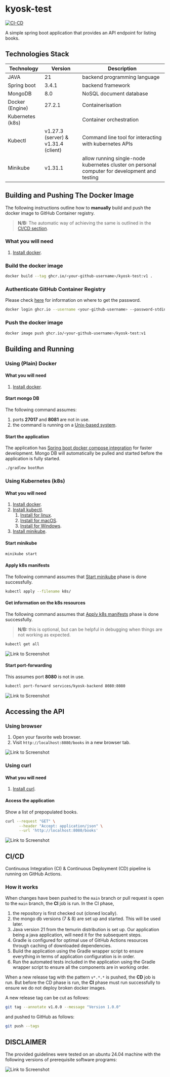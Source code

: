 # kyosk-test

[![CI-CD](https://github.com/ajharry69/kyosk-test/actions/workflows/ci-cd.yml/badge.svg)](https://github.com/ajharry69/kyosk-test/actions/workflows/ci-cd.yml)

A simple spring boot application that provides an API endpoint for listing books.

## Technologies Stack

| Technology       | Version                             | Description                                                                                   |
|------------------|-------------------------------------|-----------------------------------------------------------------------------------------------|
| JAVA             | 21                                  | backend programming language                                                                  |
| Spring boot      | 3.4.1                               | backend framework                                                                             |
| MongoDB          | 8.0                                 | NoSQL document database                                                                       |
| Docker (Engine)  | 27.2.1                              | Containerisation                                                                              |
| Kubernetes (k8s) |                                     | Container orchestration                                                                       |
| Kubectl          | v1.27.3 (server) & v1.31.4 (client) | Command line tool for interacting with kubernetes APIs                                        |
| Minikube         | v1.31.1                             | allow running single-node kubernetes cluster on personal computer for development and testing |

## Building and Pushing The Docker Image

The following instructions outline how to **manually** build and push the docker image to GitHub Container registry.

> **N/B:** The automatic way of achieving the same is outlined in the [CI/CD section](#cicd).

### What you will need

1. [Install docker][docker-installation-url].

### Build the docker image

```bash
docker build --tag ghcr.io/<your-github-username>/kyosk-test:v1 .
```

### Authenticate GitHub Container Registry

Please
check [here](https://docs.github.com/en/packages/working-with-a-github-packages-registry/working-with-the-container-registry#authenticating-with-a-personal-access-token-classic)
for information on where to get the password.

```bash
docker login ghcr.io --username <your-github-username> --password-stdin
```

### Push the docker image

```bash
docker image push ghcr.io/<your-github-username>/kyosk-test:v1
```

## Building and Running

### Using (Plain) Docker

#### What you will need

1. [Install docker][docker-installation-url].

#### Start mongo DB

The following command assumes:

1. ports **27017** and **8081** are not in use.
2. the command is running on a [Unix-based system](https://en.wikipedia.org/wiki/List_of_Unix_systems).

#### Start the application

The application
has [Spring boot docker compose integration](https://docs.spring.io/spring-boot/how-to/docker-compose.html) for faster
development.
Mongo DB will automatically be pulled and started before the application is fully started.

```bash
./gradlew bootRun
```

### Using Kubernetes (k8s)

#### What you will need

1. [Install docker][docker-installation-url].
2. [Install kubectl](https://kubernetes.io/docs/reference/kubectl/).
   1. [Install for linux](https://kubernetes.io/docs/tasks/tools/install-kubectl-linux/).
   2. [Install for macOS](https://kubernetes.io/docs/tasks/tools/install-kubectl-macos/).
   3. [Install for Windows](https://kubernetes.io/docs/tasks/tools/install-kubectl-windows/).
3. [Install minikube](https://minikube.sigs.k8s.io/docs/start/).

#### Start minikube

```bash
minikube start
```

#### Apply k8s manifests

The following command assumes that [Start minikube](#start-minikube) phase is done successfully.

```bash
kubectl apply --filename k8s/
```

#### Get information on the k8s resources

The following command assumes that [Apply k8s manifests](#apply-k8s-manifests) phase is done successfully.

> **N/B:** this is optional, but can be helpful in debugging when things are not working as expected.

```bash
kubectl get all
```

![Link to Screenshot](screenshots/kubectl-get-all.png)

#### Start port-forwarding

This assumes port **8080** is not in use.

```bash
kubectl port-forward services/kyosk-backend 8080:8080
```

![Link to Screenshot](screenshots/port-forwarding.png)

## Accessing the API

### Using browser

1. Open your favorite web browser.
2. Visit `http://localhost:8080/books` in a new browser tab.

![Link to Screenshot](screenshots/browser-output-localhost-8080.png)

### Using curl

#### What you will need

1. [Install curl][install-curl-url].

#### Access the application

Show a list of prepopulated books.

```bash
curl --request "GET" \
      --header "Accept: application/json" \
      --url 'http://localhost:8080/books'
```

![Link to Screenshot](screenshots/curl-output-localhost-8080.png)

## CI/CD

Continuous Integration (CI) & Continuous Deployment (CD) pipeline is running on GitHub Actions.

### How it works

When changes have been pushed to the `main` branch or pull request is open to the `main` branch, the **CI** job is run.
In the CI phase,

1. the repository is first checked out (cloned locally).
2. the mongo db versions (7 & 8) are set up and started. This will be used later.
3. Java version 21 from the temurin distribution is set up.
   Our application being a java application, will need it for the subsequent steps.
4. Gradle is configured for optimal use of GitHub Actions resources through caching of downloaded dependencies.
5. Build the application using the Gradle wrapper script to ensure everything in terms of application configuration is
   in order.
6. Run the automated tests included in the application using the Gradle wrapper script to ensure all the components are
   in working order.

When a new release tag with the pattern `v*.*.*` is pushed, the **CD** job is run.
But before the CD phase is run, the **CI** phase must run successfully to ensure we do not deploy broken docker images.

A new release tag can be cut as follows:

```bash
git tag --annotate v1.0.0 --message "Version 1.0.0"
```

and pushed to GitHub as follows:

```bash
git push --tags
```

## DISCLAIMER

The provided guidelines were tested on an ubuntu 24.04 machine with the following versions of prerequisite software
programs:

![Link to Screenshot](screenshots/software-versions.png)

[install-curl-url]: https://curl.se/download.html

[docker-installation-url]: https://docs.docker.com/engine/install/
